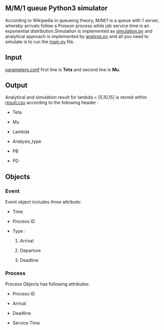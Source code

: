 ## M/M/1 queue Python3 simulator

According to Wikipedia in queueing theory, M/M/1 is a queue with 1 server, whereby arrivals follow a Poisson process while job service time is an exponential distribution.Simulation is implemented as [simulation.py](#empty) and analytical approach is implemented by [analyze.py](#empty) and all you need to simulate is to run the [main.py](#empty) file.

## Input

[parameters.conf](#empty) first line is **Teta** and second line is **Mu**.

## Output

Analytical and simulation result for lambda = [5,10,15] is stored within [result.csv](#empty) according to the following header :

- Teta

- Mu

- Lambda

- Analysis_type

- PB

- PD

## Objects

### Event

Event object includes three attribute:

- Time

- Process ID

- Type :
  1. Arrival

  2. Departure

  3. Deadline

### Process

Process Objects has following attributes:

- Process ID

- Arrival

- Deadline

- Service Time
